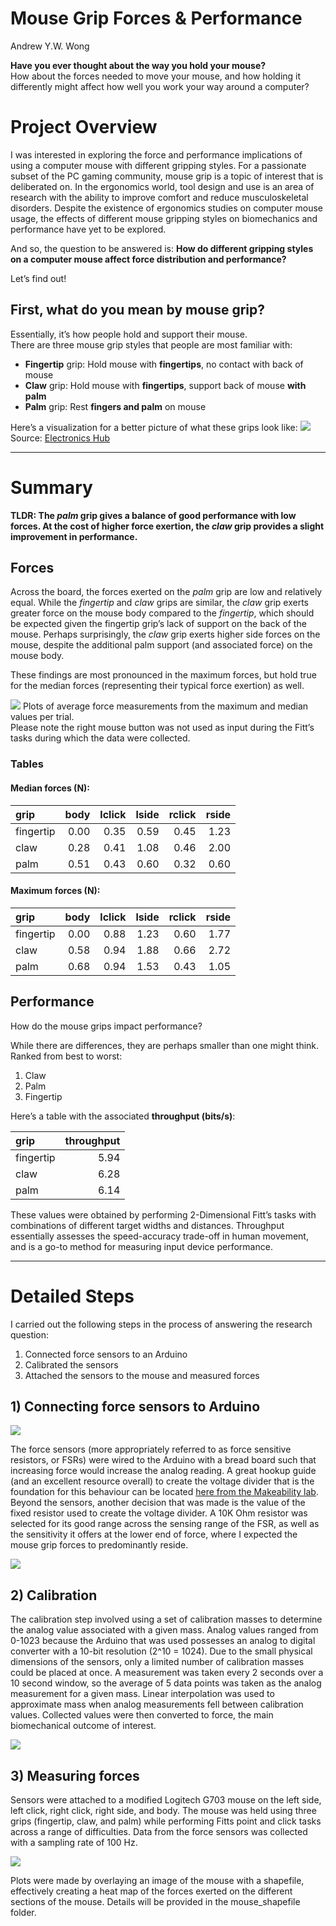 Mouse Grip Forces & Performance
================
Andrew Y.W. Wong

**Have you ever thought about the way you hold your mouse?**  
How about the forces needed to move your mouse, and how holding it
differently might affect how well you work your way around a computer?

# Project Overview

I was interested in exploring the force and performance implications of
using a computer mouse with different gripping styles. For a passionate
subset of the PC gaming community, mouse grip is a topic of interest
that is deliberated on. In the ergonomics world, tool design and use is
an area of research with the ability to improve comfort and reduce
musculoskeletal disorders. Despite the existence of ergonomics studies
on computer mouse usage, the effects of different mouse gripping styles
on biomechanics and performance have yet to be explored.

And so, the question to be answered is: **How do different gripping
styles on a computer mouse affect force distribution and performance?**

Let’s find out!

## First, what do you mean by mouse grip?

Essentially, it’s how people hold and support their mouse.  
There are three mouse grip styles that people are most familiar with:

- **Fingertip** grip: Hold mouse with **fingertips**, no contact with
  back of mouse
- **Claw** grip: Hold mouse with **fingertips**, support back of mouse
  **with palm**
- **Palm** grip: Rest **fingers and palm** on mouse

Here’s a visualization for a better picture of what these grips look
like: ![](./images/Mouse-Grip-Styles-Featured-Image.png)  
Source: [Electronics
Hub](https://www.electronicshub.org/mouse-grip-styles/)

------------------------------------------------------------------------

# Summary

**TLDR: The *palm* grip gives a balance of good performance with low
forces. At the cost of higher force exertion, the *claw* grip provides a
slight improvement in performance.**

## Forces

Across the board, the forces exerted on the *palm* grip are low and
relatively equal. While the *fingertip* and *claw* grips are similar,
the *claw* grip exerts greater force on the mouse body compared to the
*fingertip*, which should be expected given the fingertip grip’s lack of
support on the back of the mouse. Perhaps surprisingly, the *claw* grip
exerts higher side forces on the mouse, despite the additional palm
support (and associated force) on the mouse body.

These findings are most pronounced in the maximum forces, but hold true
for the median forces (representing their typical force exertion) as
well.

![](./plots/all_mean_low.png) Plots of average force measurements from
the maximum and median values per trial.  
Please note the right mouse button was not used as input during the
Fitt’s tasks during which the data were collected.

### Tables

#### Median forces (N):

| grip      | body | lclick | lside | rclick | rside |
|:----------|-----:|-------:|------:|-------:|------:|
| fingertip | 0.00 |   0.35 |  0.59 |   0.45 |  1.23 |
| claw      | 0.28 |   0.41 |  1.08 |   0.46 |  2.00 |
| palm      | 0.51 |   0.43 |  0.60 |   0.32 |  0.60 |

#### Maximum forces (N):

| grip      | body | lclick | lside | rclick | rside |
|:----------|-----:|-------:|------:|-------:|------:|
| fingertip | 0.00 |   0.88 |  1.23 |   0.60 |  1.77 |
| claw      | 0.58 |   0.94 |  1.88 |   0.66 |  2.72 |
| palm      | 0.68 |   0.94 |  1.53 |   0.43 |  1.05 |

## Performance

How do the mouse grips impact performance?

While there are differences, they are perhaps smaller than one might
think.  
Ranked from best to worst:

1.  Claw
2.  Palm
3.  Fingertip

Here’s a table with the associated **throughput (bits/s)**:

| grip      | throughput |
|:----------|-----------:|
| fingertip |       5.94 |
| claw      |       6.28 |
| palm      |       6.14 |

These values were obtained by performing 2-Dimensional Fitt’s tasks with
combinations of different target widths and distances. Throughput
essentially assesses the speed-accuracy trade-off in human movement, and
is a go-to method for measuring input device performance.

------------------------------------------------------------------------

# Detailed Steps

I carried out the following steps in the process of answering the
research question:

1)  Connected force sensors to an Arduino
2)  Calibrated the sensors
3)  Attached the sensors to the mouse and measured forces

## 1) Connecting force sensors to Arduino

![](./images/hookup.jpg)

The force sensors (more appropriately referred to as force sensitive
resistors, or FSRs) were wired to the Arduino with a bread board such
that increasing force would increase the analog reading. A great hookup
guide (and an excellent resource overall) to create the voltage divider
that is the foundation for this behaviour can be located [here from the
Makeability
lab](https://makeabilitylab.github.io/physcomp/arduino/force-sensitive-resistors.html#using-fsrs-with-microcontrollers).
Beyond the sensors, another decision that was made is the value of the
fixed resistor used to create the voltage divider. A 10K Ohm resistor
was selected for its good range across the sensing range of the FSR, as
well as the sensitivity it offers at the lower end of force, where I
expected the mouse grip forces to predominantly reside.

![](https://makeabilitylab.github.io/physcomp/arduino/assets/images/Voltage-divider-circuit-Interlink-FSR-402-Makerguides.png)

## 2) Calibration

The calibration step involved using a set of calibration masses to
determine the analog value associated with a given mass. Analog values
ranged from 0-1023 because the Arduino that was used possesses an analog
to digital converter with a 10-bit resolution (2^10 = 1024). Due to the
small physical dimensions of the sensors, only a limited number of
calibration masses could be placed at once. A measurement was taken
every 2 seconds over a 10 second window, so the average of 5 data points
was taken as the analog measurement for a given mass. Linear
interpolation was used to approximate mass when analog measurements fell
between calibration values. Collected values were then converted to
force, the main biomechanical outcome of interest.

![](./images/calibration.jpg)

## 3) Measuring forces

Sensors were attached to a modified Logitech G703 mouse on the left
side, left click, right click, right side, and body. The mouse was held
using three grips (fingertip, claw, and palm) while performing Fitts
point and click tasks across a range of difficulties. Data from the
force sensors was collected with a sampling rate of 100 Hz.

![](./images/instrumented_mouse.jpg)

Plots were made by overlaying an image of the mouse with a shapefile,
effectively creating a heat map of the forces exerted on the different
sections of the mouse. Details will be provided in the mouse_shapefile
folder.
